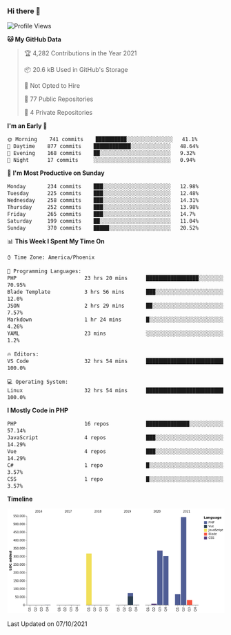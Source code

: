 ### Hi there 👋

<!--START_SECTION:waka-->
![Profile Views](http://img.shields.io/badge/Profile%20Views-0-blue)

**🐱 My GitHub Data** 

> 🏆 4,282 Contributions in the Year 2021
 > 
> 📦 20.6 kB Used in GitHub's Storage 
 > 
> 🚫 Not Opted to Hire
 > 
> 📜 77 Public Repositories 
 > 
> 🔑 4 Private Repositories  
 > 
**I'm an Early 🐤** 

```text
🌞 Morning    741 commits    ██████████░░░░░░░░░░░░░░░   41.1% 
🌆 Daytime    877 commits    ████████████░░░░░░░░░░░░░   48.64% 
🌃 Evening    168 commits    ██░░░░░░░░░░░░░░░░░░░░░░░   9.32% 
🌙 Night      17 commits     ░░░░░░░░░░░░░░░░░░░░░░░░░   0.94%

```
📅 **I'm Most Productive on Sunday** 

```text
Monday       234 commits    ███░░░░░░░░░░░░░░░░░░░░░░   12.98% 
Tuesday      225 commits    ███░░░░░░░░░░░░░░░░░░░░░░   12.48% 
Wednesday    258 commits    ███░░░░░░░░░░░░░░░░░░░░░░   14.31% 
Thursday     252 commits    ███░░░░░░░░░░░░░░░░░░░░░░   13.98% 
Friday       265 commits    ███░░░░░░░░░░░░░░░░░░░░░░   14.7% 
Saturday     199 commits    ██░░░░░░░░░░░░░░░░░░░░░░░   11.04% 
Sunday       370 commits    █████░░░░░░░░░░░░░░░░░░░░   20.52%

```


📊 **This Week I Spent My Time On** 

```text
⌚︎ Time Zone: America/Phoenix

💬 Programming Languages: 
PHP                      23 hrs 20 mins      █████████████████░░░░░░░░   70.95% 
Blade Template           3 hrs 56 mins       ███░░░░░░░░░░░░░░░░░░░░░░   12.0% 
JSON                     2 hrs 29 mins       ██░░░░░░░░░░░░░░░░░░░░░░░   7.57% 
Markdown                 1 hr 24 mins        █░░░░░░░░░░░░░░░░░░░░░░░░   4.26% 
YAML                     23 mins             ░░░░░░░░░░░░░░░░░░░░░░░░░   1.2%

🔥 Editors: 
VS Code                  32 hrs 54 mins      █████████████████████████   100.0%

💻 Operating System: 
Linux                    32 hrs 54 mins      █████████████████████████   100.0%

```

**I Mostly Code in PHP** 

```text
PHP                      16 repos            ██████████████░░░░░░░░░░░   57.14% 
JavaScript               4 repos             ███░░░░░░░░░░░░░░░░░░░░░░   14.29% 
Vue                      4 repos             ███░░░░░░░░░░░░░░░░░░░░░░   14.29% 
C#                       1 repo              █░░░░░░░░░░░░░░░░░░░░░░░░   3.57% 
CSS                      1 repo              █░░░░░░░░░░░░░░░░░░░░░░░░   3.57%

```


**Timeline**

![Chart not found](https://raw.githubusercontent.com/mikebronner/mikebronner/master/charts/bar_graph.png) 


 Last Updated on 07/10/2021
<!--END_SECTION:waka-->

<!--
**mikebronner/mikebronner** is a ✨ _special_ ✨ repository because its `README.md` (this file) appears on your GitHub profile.

Here are some ideas to get you started:

- 🔭 I’m currently working on ...
- 🌱 I’m currently learning ...
- 👯 I’m looking to collaborate on ...
- 🤔 I’m looking for help with ...
- 💬 Ask me about ...
- 📫 How to reach me: ...
- 😄 Pronouns: ...
- ⚡ Fun fact: ...
-->
